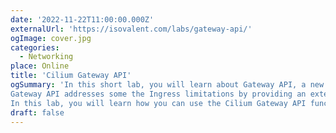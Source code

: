 ```yaml
---
date: '2022-11-22T11:00:00.000Z'
externalUrl: 'https://isovalent.com/labs/gateway-api/'
ogImage: cover.jpg
categories:
  - Networking
place: Online
title: 'Cilium Gateway API'
ogSummary: 'In this short lab, you will learn about Gateway API, a new Kubernetes standard on how to route traffic into a Kubernetes cluster. The Gateway API is the next generation of the Ingress API.
Gateway API addresses some the Ingress limitations by providing an extensible, role-based and generic model to configure advanced L7 traffic routing capabilities into a Kubernetes cluster.
In this lab, you will learn how you can use the Cilium Gateway API functionality to route HTTP and HTTPS traffic into your Kubernetes-hosted application.'
draft: false
---
```

